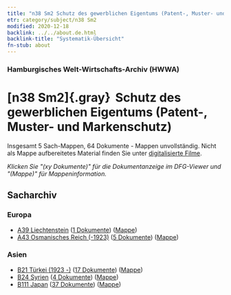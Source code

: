 ```yaml
---
title: "n38 Sm2 Schutz des gewerblichen Eigentums (Patent-, Muster- und Markenschutz)"
etr: category/subject/n38 Sm2
modified: 2020-12-18
backlink: ../../about.de.html
backlink-title: "Systematik-Übersicht"
fn-stub: about
---
```


### Hamburgisches Welt-Wirtschafts-Archiv (HWWA)
# [n38 Sm2]{.gray}&#8201; Schutz des gewerblichen Eigentums (Patent-, Muster- und Markenschutz)&#160; 




Insgesamt 5 Sach-Mappen, 64 Dokumente - Mappen unvollständig.
Nicht als Mappe aufbereitetes Material finden Sie unter [digitalisierte Filme](/film/h1_sh).

_Klicken Sie "(xy Dokumente)" für die Dokumentanzeige im DFG-Viewer und "(Mappe)" für Mappeninformation._

## Sacharchiv




### Europa

- [A39 Liechtenstein](../../../geo/about.de.html#A39) (<a href="https://dfg-viewer.de/show/?tx_dlf[id]=https://pm20.zbw.eu/mets/sh/1410xx/141016/1607xx/160741/public.mets.de.xml" target="_blank">1 Dokumente</a>) ([Mappe](http://purl.org/pressemappe20/folder/sh/141016,160741))
- [A43 Osmanisches Reich (-1923)](../../../geo/about.de.html#A43) (<a href="https://dfg-viewer.de/show/?tx_dlf[id]=https://pm20.zbw.eu/mets/sh/1410xx/141034/1607xx/160741/public.mets.de.xml" target="_blank">5 Dokumente</a>) ([Mappe](http://purl.org/pressemappe20/folder/sh/141034,160741))

### Asien

- [B21 Türkei (1923 -)](../../../geo/about.de.html#B21) (<a href="https://dfg-viewer.de/show/?tx_dlf[id]=https://pm20.zbw.eu/mets/sh/1411xx/141111/1607xx/160741/public.mets.de.xml" target="_blank">17 Dokumente</a>) ([Mappe](http://purl.org/pressemappe20/folder/sh/141111,160741))
- [B24 Syrien](../../../geo/about.de.html#B24) (<a href="https://dfg-viewer.de/show/?tx_dlf[id]=https://pm20.zbw.eu/mets/sh/1411xx/141114/1607xx/160741/public.mets.de.xml" target="_blank">4 Dokumente</a>) ([Mappe](http://purl.org/pressemappe20/folder/sh/141114,160741))
- [B111 Japan](../../../geo/about.de.html#B111) (<a href="https://dfg-viewer.de/show/?tx_dlf[id]=https://pm20.zbw.eu/mets/sh/1412xx/141272/1607xx/160741/public.mets.de.xml" target="_blank">37 Dokumente</a>) ([Mappe](http://purl.org/pressemappe20/folder/sh/141272,160741))


